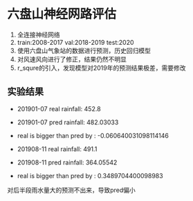# 六盘山神经网路评估
1. 全连接神经网络
2. train:2008-2017  val:2018-2019  test:2020
3. 使用六盘山气象站的数据进行预测，历史回归模型
4. 对风速风向进行了修正，结果仍然不明显
5. r_squre的引入，发现模型对2019年的预测结果极差，需要修改

## 实验结果
* 201901-07 real rainfall:  452.8 
* 201901-07 pred rainfall:  482.03033 
* real is bigger than pred by : -0.060640031098114146  

* 201908-11 real rainfall:  491.1 
* 201908-11 pred rainfall:  364.05542 
* real is bigger than pred by : 0.3489704400098983 

对后半段雨水量大的预测不出来，导致pred偏小
